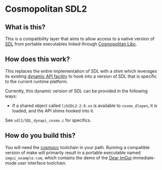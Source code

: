 # Cosmopolitan SDL2

## What is this?
This is a compatibility layer that aims to allow access to a native version of
[SDL](https://libsdl.org/) from portable executables linked through
[Cosmopolitan Libc](http://justine.lol/cosmopolitan/).

## How does this work?
This replaces the entire implementation of SDL with a shim which leverages its
existing [dynamic API facility](https://wiki.libsdl.org/SDL2/README/dynapi) to
hook into a version of SDL that is specific to the current runtime platform.

Currently, this dynamic version of SDL can be provided in the following ways:
- If a shared object called `libSDL2-2.0.so` is available to
  `cosmo_dlopen`, it is loaded, and the API shims hooked into it.

See `sdl2/SDL_dynapi_cosmo.c` for specifics.

## How do you build this?
You will need the [cosmocc](https://github.com/jart/cosmopolitan/blob/master/tool/cosmocc/README.md)
toolchain in your path. Running a compatible version of make will primarily
result in a portable executable named `imgui_example.com`, which contains the demo
of the [Dear ImGui](https://github.com/ocornut/imgui) immediate-mode user interface toolchain.
